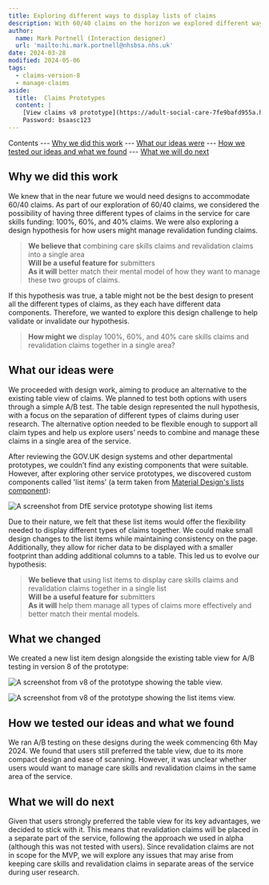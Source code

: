 ```yaml
---
title: Exploring different ways to display lists of claims
description: With 60/40 claims on the horizon we explored different ways to present lists of claims to users.
author:
  name: Mark Portnell (Interaction designer)
  url: 'mailto:hi.mark.portnell@nhsbsa.nhs.uk'
date: 2024-03-28
modified: 2024-05-06
tags:
  - claims-version-8
  - manage-claims
aside:
  title:  Claims Prototypes
  content: |
    [View claims v8 prototype](https://adult-social-care-7fe9bafd955a.herokuapp.com/claims/prototypes/design/v8/) 
    Password: bsaasc123
---
```


Contents
--- [Why we did this work](#why-we-did-this-work)
--- [What our ideas were](#what-our-ideas-were)
--- [How we tested our ideas and what we found](#how-we-tested-our-ideas-and-what-we-found)
--- [What we will do next](#what-we-will-do-next)

## Why we did this work

We knew that in the near future we would need designs to accommodate 60/40 claims. As part of our exploration of 60/40 claims, we considered the possibility of having three different types of claims in the service for care skills funding: 100%, 60%, and 40% claims. We were also exploring a design hypothesis for how users might manage revalidation funding claims.

> **We believe that** combining care skills claims and revalidation claims into a single area  
> **Will be a useful feature for** submitters  
> **As it will** better match their mental model of how they want to manage these two groups of claims.

If this hypothesis was true, a table might not be the best design to present all the different types of claims, as they each have different data components. Therefore, we wanted to explore this design challenge to help validate or invalidate our hypothesis.

> **How might we** display 100%, 60%, and 40% care skills claims and revalidation claims together in a single area?

## What our ideas were

We proceeded with design work, aiming to produce an alternative to the existing table view of claims. We planned to test both options with users through a simple A/B test. The table design represented the null hypothesis, with a focus on the separation of different types of claims during user research. The alternative option needed to be flexible enough to support all claim types and help us explore users’ needs to combine and manage these claims in a single area of the service.

After reviewing the GOV.UK design systems and other departmental prototypes, we couldn’t find any existing components that were suitable. However, after exploring other service prototypes, we discovered custom components called 'list items' (a term taken from [Material Design's lists component](https://m3.material.io/components/lists/overview)):

![A screenshot from DfE service prototype showing list items](DfE-list-items.png "List items from a DfE service")

Due to their nature, we felt that these list items would offer the flexibility needed to display different types of claims together. We could make small design changes to the list items while maintaining consistency on the page. Additionally, they allow for richer data to be displayed with a smaller footprint than adding additional columns to a table. This led us to evolve our hypothesis:

> **We believe that** using list items to display care skills claims and revalidation claims together in a single list  
> **Will be a useful feature for** submitters  
> **As it will** help them manage all types of claims more effectively and better match their mental models.

## What we changed

We created a new list item design alongside the existing table view for A/B testing in version 8 of the prototype:

![A screenshot from v8 of the prototype showing the table view.](table-view.png "Table view")

![A screenshot from v8 of the prototype showing the list items view.](list-view.png "List item view")

## How we tested our ideas and what we found

We ran A/B testing on these designs during the week commencing 6th May 2024. We found that users still preferred the table view, due to its more compact design and ease of scanning. However, it was unclear whether users would want to manage care skills and revalidation claims in the same area of the service.

## What we will do next

Given that users strongly preferred the table view for its key advantages, we decided to stick with it. This means that revalidation claims will be placed in a separate part of the service, following the approach we used in alpha (although this was not tested with users). Since revalidation claims are not in scope for the MVP, we will explore any issues that may arise from keeping care skills and revalidation claims in separate areas of the service during user research.